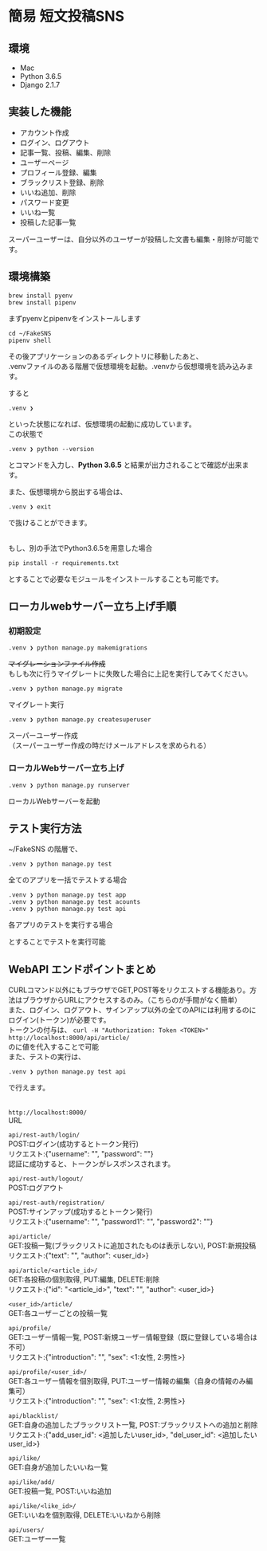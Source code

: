 # 簡易 短文投稿SNS

## 環境
- Mac
- Python 3.6.5
- Django 2.1.7

## 実装した機能
- アカウント作成
- ログイン、ログアウト
- 記事一覧、投稿、編集、削除
- ユーザーページ
- プロフィール登録、編集
- ブラックリスト登録、削除
- いいね追加、削除
- パスワード変更
- いいね一覧
- 投稿した記事一覧

スーパーユーザーは、自分以外のユーザーが投稿した文書も編集・削除が可能です。

## 環境構築
```commandline
brew install pyenv
brew install pipenv 
```
まずpyenvとpipenvをインストールします  

```commandline
cd ~/FakeSNS
pipenv shell
```
その後アプリケーションのあるディレクトリに移動したあと、  
.venvファイルのある階層で仮想環境を起動。.venvから仮想環境を読み込みます。  

すると
```commandline
.venv ❯
```
といった状態になれば、仮想環境の起動に成功しています。  
この状態で
```commandline
.venv ❯ python --version
```
とコマンドを入力し、**Python 3.6.5** と結果が出力されることで確認が出来ます。  

また、仮想環境から脱出する場合は、
```commandline
.venv ❯ exit
```
で抜けることができます。  
<br>

もし、別の手法でPython3.6.5を用意した場合
```commandline
pip install -r requirements.txt
```
とすることで必要なモジュールをインストールすることも可能です。


## ローカルwebサーバー立ち上げ手順

### 初期設定
```commandline
.venv ❯ python manage.py makemigrations
```  
~~マイグレーションファイル作成~~    
もしも次に行うマイグレートに失敗した場合に上記を実行してみてください。


```commandline
.venv ❯ python manage.py migrate
```  
マイグレート実行  

```commandline
.venv ❯ python manage.py createsuperuser
```  
スーパーユーザー作成  
（スーパーユーザー作成の時だけメールアドレスを求められる）

### ローカルWebサーバー立ち上げ
```commandline
.venv ❯ python manage.py runserver
```
ローカルWebサーバーを起動


## テスト実行方法
~/FakeSNS の階層で、  

```commandline
.venv ❯ python manage.py test
```
全てのアプリを一括でテストする場合  

```commandline
.venv ❯ python manage.py test app
.venv ❯ python manage.py test acounts
.venv ❯ python manage.py test api
```
各アプリのテストを実行する場合  
  
とすることでテストを実行可能


## WebAPI エンドポイントまとめ
CURLコマンド以外にもブラウザでGET,POST等をリクエストする機能あり。方法はブラウザからURLにアクセスするのみ。（こちらのが手間がなく簡単）  
また、ログイン、ログアウト、サインアップ以外の全てのAPIには利用するのにログイン(トークン)が必要です。  
トークンの付与は、
`curl -H "Authorization: Token <TOKEN>"  http://localhost:8000/api/article/`  
の<TOKEN>に値を代入することで可能  
また、テストの実行は、
```commandline
.venv ❯ python manage.py test api
```
で行えます。  
　　

`http://localhost:8000/`  
URL  

`api/rest-auth/login/`  
POST:ログイン(成功するとトークン発行)  
リクエスト:{"username": "", "password": ""}  
認証に成功すると、トークンがレスポンスされます。  

`api/rest-auth/logout/`  
POST:ログアウト  

`api/rest-auth/registration/`  
POST:サインアップ(成功するとトークン発行)  
リクエスト:{"username": "", "password1": "", "password2": ""}  

`api/article/`  
GET:投稿一覧(ブラックリストに追加されたものは表示しない), POST:新規投稿  
リクエスト:{"text": "", "author": <user_id>}  

`api/article/<article_id>/`  
GET:各投稿の個別取得, PUT:編集, DELETE:削除  
リクエスト:{"id": "<article_id>", "text": "", "author": <user_id>}  

`<user_id>/article/`  
GET:各ユーザーごとの投稿一覧  

`api/profile/`  
GET:ユーザー情報一覧, POST:新規ユーザー情報登録（既に登録している場合は不可）  
リクエスト:{"introduction": "", "sex": <1:女性, 2:男性>}  

`api/profile/<user_id>/`  
GET:各ユーザー情報を個別取得, PUT:ユーザー情報の編集（自身の情報のみ編集可）  
リクエスト:{"introduction": "", "sex": <1:女性, 2:男性>}  

`api/blacklist/`  
GET:自身の追加したブラックリスト一覧, POST:ブラックリストへの追加と削除  
リクエスト:{"add_user_id": <追加したいuser_id>, "del_user_id": <追加したいuser_id>}  

`api/like/`  
GET:自身が追加したいいね一覧  

`api/like/add/`  
GET:投稿一覧, POST:いいね追加  

`api/like/<like_id>/`  
GET:いいねを個別取得, DELETE:いいねから削除  

`api/users/`  
GET:ユーザー一覧
